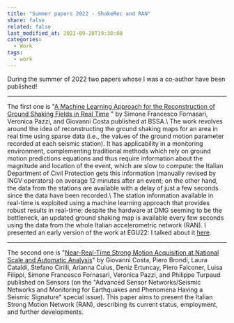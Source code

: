 ```yaml
---
title: "Summer papers 2022 - ShakeRec and RAN"
share: false
related: false
last_modified_at: 2022-09-20T19:30:00
categories:
  - Work
tags:
  - work
---
```


During the summer of 2022 two papers whose I was a co-author have been published!

---

The first one is "[A Machine Learning Approach for the Reconstruction of Ground Shaking Fields in Real Time](https://doi.org/10.1785/0120220034) " by Simone Francesco Fornasari, Veronica Pazzi, and Giovanni Costa published at BSSA.\\
The work revolves around the idea of reconstructing the ground shaking maps for an area in real time using sparse data (i.e., the values of the ground motion parameter recorded at each seismic station).
It has applicability in a monitoring environment, complementing traditional methods which rely on ground motion predictions equations and thus require information about the magnitude and location of the event, which are slow to compute: the Italian Department of Civil Protection gets this information (manually revised by INGV operators) on average 12 minutes after an event; on the other hand, the data from the stations are available with a delay of just a few seconds since the data have been recorded.\\
The station information available in real-time is exploited using a machine learning approach that provides robust results in real-time: despite the hardware at DMG seeming to be the bottleneck, an updated ground shaking map is available every few seconds using the data from the whole Italian accelerometric network (RAN).
I presented an early version of the work at EGU22: I talked about it [here](https://sffornasari.github.io/work/egu22/).

---

The second one is "[Near-Real-Time Strong Motion Acquisition at National Scale and Automatic Analysis](https://doi.org/10.3390/s22155699)" by Giovanni Costa, Piero Brondi, Laura Cataldi, Stefano Cirilli, Arianna Cuius, Deniz Ertuncay, Piero Falconer, Luisa Filippi, Simone Francesco Fornasari, Veronica Pazzi, and Philippe Turpaud published on Sensors (on the "Advanced Sensor Networks/Seismic Networks and Monitoring for Earthquakes and Phenomena Having a Seismic Signature" special issue).
This paper aims to present the Italian Strong Motion Network (RAN), describing its current status, employment, and further developments.
